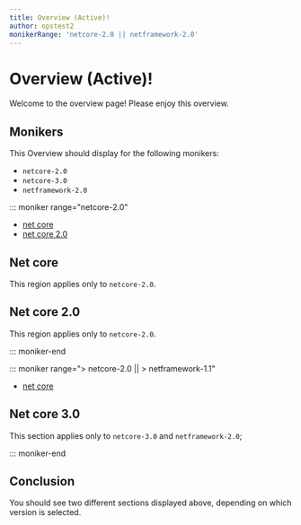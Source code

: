 ```yaml
---
title: Overview (Active)!
author: opstest2
monikerRange: 'netcore-2.0 || netframework-2.0'
---
```


# Overview (Active)!

Welcome to the overview page! Please enjoy this overview.

## Monikers

This Overview should display for the following monikers:

* `netcore-2.0`
* `netcore-3.0`
* `netframework-2.0`

::: moniker range="netcore-2.0"

* [net core](#net-core)
* [net core 2.0](#net-core-20)

## Net core

This region applies only to `netcore-2.0`.

## Net core 2.0

This region applies only to `netcore-2.0`.

::: moniker-end

::: moniker range="> netcore-2.0 || > netframework-1.1"

* [net core](#net-core)

## Net core 3.0

This section applies only to `netcore-3.0` and `netframework-2.0`;

::: moniker-end

## Conclusion

You should see two different sections displayed above, depending on which version is selected.
